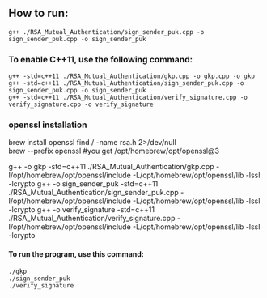 ## How to run:
    g++ ./RSA_Mutual_Authentication/sign_sender_puk.cpp -o sign_sender_puk.cpp -o sign_sender_puk 

### To enable C++11, use the following command:
    g++ -std=c++11 ./RSA_Mutual_Authentication/gkp.cpp -o gkp.cpp -o gkp   
    g++ -std=c++11 ./RSA_Mutual_Authentication/sign_sender_puk.cpp -o sign_sender_puk.cpp -o sign_sender_puk 
    g++ -std=c++11 ./RSA_Mutual_Authentication/verify_signature.cpp -o verify_signature.cpp -o verify_signature        

### openssl installation
brew install openssl
find / -name rsa.h 2>/dev/null   
brew --prefix openssl  #you get /opt/homebrew/opt/openssl@3

g++ -o gkp -std=c++11 ./RSA_Mutual_Authentication/gkp.cpp -I/opt/homebrew/opt/openssl/include -L/opt/homebrew/opt/openssl/lib -lssl -lcrypto
g++ -o sign_sender_puk -std=c++11 ./RSA_Mutual_Authentication/sign_sender_puk.cpp -I/opt/homebrew/opt/openssl/include -L/opt/homebrew/opt/openssl/lib -lssl -lcrypto
g++ -o verify_signature -std=c++11 ./RSA_Mutual_Authentication/verify_signature.cpp -I/opt/homebrew/opt/openssl/include -L/opt/homebrew/opt/openssl/lib -lssl -lcrypto

#### To run the program, use this command:
    ./gkp
    ./sign_sender_puk
    ./verify_signature